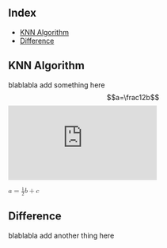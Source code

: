 ## Index
- [KNN Algorithm](#KNN-Algorithm)
- [Difference](#Difference)

## KNN Algorithm
blablabla
add something here 
$$a=\frac12b$$
![equation](http://www.sciweavers.org/tex2img.php?eq=1%2Bsin%28mc%5E2%29&bc=White&fc=Black&im=jpg&fs=12&ff=arev&edit=)

<math xmlns="http://www.w3.org/1998/Math/MathML"><mi>a</mi><mo>=</mo><mfrac><mn>1</mn><mn>2</mn></mfrac><mi>b</mi><mo>+</mo><mi>c</mi></math>

## Difference
blablabla
add another thing here
<!--stackedit_data:
eyJoaXN0b3J5IjpbLTE1MTYyNzI1NDYsLTQ1NzY5NDU5MCwtMT
Q4ODQ4ODgwLC00MDUwOTg3MTMsLTQwNTA5ODcxM119
-->